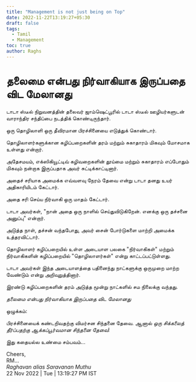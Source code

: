 ```yaml
---
title: "Management is not just being on Top"
date: 2022-11-22T13:19:27+05:30
draft: false
tags:
  - Tamil
  - Management
toc: true
author: Raghs
---
```


# தலைமை என்பது நிர்வாகியாக இருப்பதை விட மேலானது

டாடா ஸ்டீல் நிறுவனத்தின் தலைவர் ஜாம்ஷெட்பூரில் டாடா ஸ்டீல் ஊழியர்களுடன் வாராந்திர சந்திப்பை நடத்திக் கொண்டிருந்தார்.

ஒரு தொழிலாளி ஒரு தீவிரமான பிரச்சினையை எடுத்துக் கொண்டார்.

தொழிலாளர்களுக்கான கழிப்பறைகளின் தரம் மற்றும் சுகாதாரம் மிகவும் மோசமாக உள்ளது என்றார்.

அதேசமயம், எக்ஸிகியூட்டிவ் கழிவறைகளின் தூய்மை மற்றும் சுகாதாரம் எப்போதும் மிகவும் நன்றாக இருப்பதாக அவர் சுட்டிக்காட்டினார்.

<!--more-->

அதைச் சரியாக அமைக்க எவ்வளவு நேரம் தேவை என்று டாடா தனது உயர் அதிகாரியிடம் கேட்டார்.

அதை சரி செய்ய நிர்வாகி ஒரு மாதம் கேட்டார்.

டாடா அவர்கள், "நான் அதை ஒரு நாளில் செய்துவிடுகிறேன். எனக்கு ஒரு தச்சனை அனுப்பு" என்றார்.

அடுத்த நாள், தச்சன் வந்தபோது, ​​அவர் சைன் போர்டுகளை மாற்றி அமைக்க உத்தரவிட்டார்.

தொழிலாளர் கழிப்பறையில் உள்ள அடையாள பலகை "நிர்வாகிகள்" மற்றும் நிர்வாகிகளின் கழிப்பறையில் "தொழிலாளர்கள்" என்று காட்டப்பட்டுள்ளது.

டாடா அவர்கள் இந்த அடையாளத்தை பதினைந்து நாட்களுக்கு ஒருமுறை மாற்ற வேண்டும் என்று அறிவுறுத்தினார்.

இரண்டு கழிப்பறைகளின் தரம் அடுத்த மூன்று நாட்களில் சம நிலைக்கு வந்தது.

*தலைமை என்பது நிர்வாகியாக இருப்பதை விட மேலானது*

ஒழுக்கம்:

பிரச்சினையைக் கண்டறிவதற்கு விமர்சன சிந்தனை தேவை. ஆனால் _ஒரு சிக்கலைத் தீர்ப்பதற்கு ஆக்கப்பூர்வமான சிந்தனை தேவை_!

இது கதையல்ல உண்மை சம்பவம்...

Cheers,\
RM...\
_Raghavan alias Saravanan Muthu_\
22 Nov 2022 | Tue | 13:19:27 PM IST
